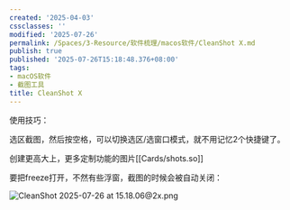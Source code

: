 ```yaml
---
created: '2025-04-03'
cssclasses: ''
modified: '2025-07-26'
permalink: /Spaces/3-Resource/软件梳理/macos软件/CleanShot X.md
publish: true
published: '2025-07-26T15:18:48.376+08:00'
tags:
- macOS软件
- 截图工具
title: CleanShot X
---
```

使用技巧：

选区截图，然后按空格，可以切换选区/选窗口模式，就不用记忆2个快捷键了。

创建更高大上，更多定制功能的图片[[Cards/shots.so]]

要把freeze打开，不然有些浮窗，截图的时候会被自动关闭：

![CleanShot 2025-07-26 at 15.18.06@2x.png](https://pub-pic.oldwinter.top/2025/07/522c3fce10c74fbd6803fb434ae55a7f.png)

